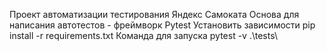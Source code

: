 Проект автоматизации тестирования Яндекс Самоката
Основа для написания автотестов - фреймворк Pytest
Установить зависимости pip install -r requirements.txt
Команда для запуска pytest -v .\tests\